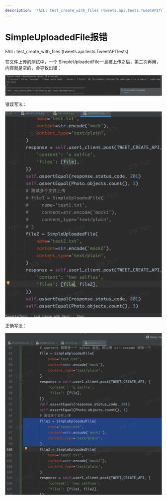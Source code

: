 ```yaml
---
description: 'FAIL: test_create_with_files (tweets.api.tests.TweetAPITests)'
---
```


# SimpleUploadedFile报错

FAIL: test\_create\_with\_files \(tweets.api.tests.TweetAPITests\)

在文件上传的测试中，一个 SimpleUploadedFile一旦被上传之后，第二次再用，内容就是空的，会导致出错：

![terminal&#x62A5;&#x9519;&#x4FE1;&#x606F;](.gitbook/assets/tu-pian-%20%2832%29.png)

错误写法：

![tests.py](.gitbook/assets/tu-pian-%20%2831%29.png)

正确写法：

![tests.py](.gitbook/assets/tu-pian-%20%2833%29.png)



